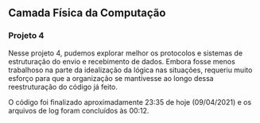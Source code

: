 ## Camada Física da Computação
### Projeto 4

Nesse projeto 4, pudemos explorar melhor os protocolos e sistemas de estruturação do envio e recebimento de dados.
Embora fosse menos trabalhoso na parte da idealização da lógica nas situações, requeriu muito esforço para que 
a organização se mantivesse ao longo dessa reestruturação do código já feito.

O código foi finalizado aproximadamente 23:35 de hoje (09/04/2021) e os arquivos de log foram concluídos às 00:12.
